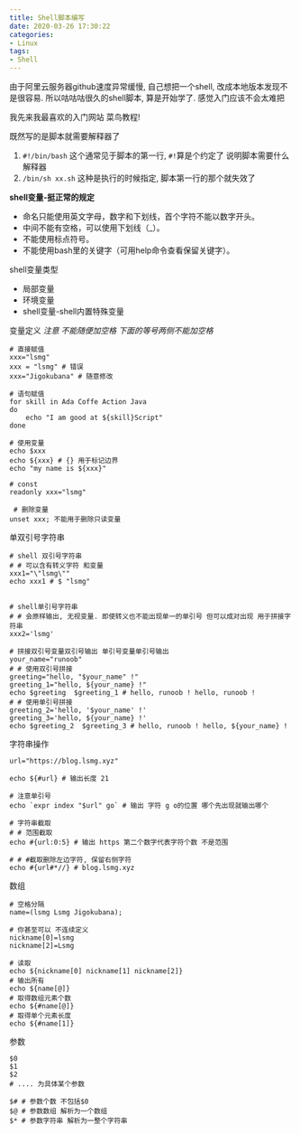 ```yaml
---
title: Shell脚本编写
date: 2020-03-26 17:30:22
categories: 
- Linux
tags:
- Shell
---
```


由于阿里云服务器github速度异常缓慢, 自己想把一个shell, 改成本地版本发现不是很容易.
所以咕咕咕很久的shell脚本, 算是开始学了. 感觉入门应该不会太难把

我先来我最喜欢的入门网站 菜鸟教程!

既然写的是脚本就需要解释器了
1. `#!/bin/bash` 这个通常见于脚本的第一行, `#!`算是个约定了 说明脚本需要什么解释器
2. `/bin/sh xx.sh` 这种是执行的时候指定, 脚本第一行的那个就失效了

**shell变量-挺正常的规定**
- 命名只能使用英文字母，数字和下划线，首个字符不能以数字开头。
- 中间不能有空格，可以使用下划线（_）。
- 不能使用标点符号。
- 不能使用bash里的关键字（可用help命令查看保留关键字）。

shell变量类型
- 局部变量
- 环境变量
- shell变量-shell内置特殊变量

变量定义 *注意 不能随便加空格 下面的等号两侧不能加空格*
```shell
# 直接赋值
xxx="lsmg"
xxx = "lsmg" # 错误
xxx="Jigokubana" # 随意修改

# 语句赋值
for skill in Ada Coffe Action Java
do
    echo "I am good at ${skill}Script"
done

# 使用变量
echo $xxx
echo ${xxx} # {} 用于标记边界
echo "my name is ${xxx}"

# const
readonly xxx="lsmg" 

 # 删除变量
unset xxx; 不能用于删除只读变量
```

单双引号字符串
```shell
# shell 双引号字符串
# # 可以含有转义字符 和变量
xxx1="\"lsmg\""
echo xxx1 # $ "lsmg"


# shell单引号字符串
# # 会原样输出, 无视变量. 即使转义也不能出现单一的单引号 但可以成对出现 用于拼接字符串
xxx2='lsmg' 

# 拼接双引号变量双引号输出 单引号变量单引号输出
your_name="runoob"
# # 使用双引号拼接
greeting="hello, "$your_name" !"
greeting_1="hello, ${your_name} !"
echo $greeting  $greeting_1 # hello, runoob ! hello, runoob !
# # 使用单引号拼接
greeting_2='hello, '$your_name' !'
greeting_3='hello, ${your_name} !'
echo $greeting_2  $greeting_3 # hello, runoob ! hello, ${your_name} !
```

字符串操作
```shell
url="https://blog.lsmg.xyz"

echo ${#url} # 输出长度 21

# 注意单引号
echo `expr index "$url" go` # 输出 字符 g o的位置 哪个先出现就输出哪个

# 字符串截取
# # 范围截取
echo #{url:0:5} # 输出 https 第二个数字代表字符个数 不是范围

# # #截取删除左边字符, 保留右侧字符
echo #{url#*//} # blog.lsmg.xyz

```

数组
```shell
# 空格分隔
name=(lsmg Lsmg Jigokubana);

# 你甚至可以 不连续定义
nickname[0]=lsmg
nickname[2]=Lsmg

# 读取
echo ${nickname[0] nickname[1] nickname[2]}
# 输出所有
echo ${name[@]}
# 取得数组元素个数
echo ${#name[@]}
# 取得单个元素长度
echo ${#name[1]}
```

参数
```shell
$0
$1
$2
# .... 为具体某个参数

$# # 参数个数 不包括$0
$@ # 参数数组 解析为一个数组
$* # 参数字符串 解析为一整个字符串

```